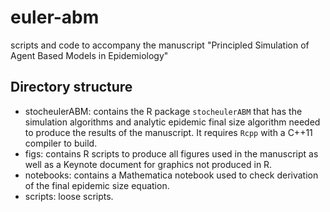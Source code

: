 # euler-abm
scripts and code to accompany the manuscript "Principled Simulation of Agent Based Models in Epidemiology"

## Directory structure
  * stocheulerABM: contains the R package `stocheulerABM` that has the simulation algorithms and analytic epidemic final size algorithm needed to produce the results of the manuscript. It requires `Rcpp` with a C++11 compiler to build.
  * figs: contains R scripts to produce all figures used in the manuscript as well as a Keynote document for graphics not produced in R.
  * notebooks: contains a Mathematica notebook used to check derivation of the final epidemic size equation.
  * scripts: loose scripts.
